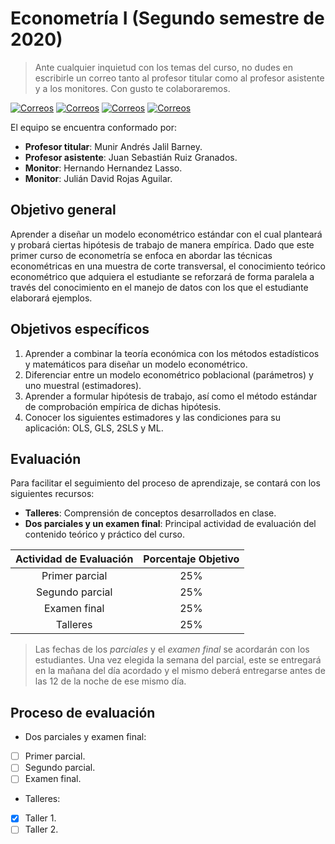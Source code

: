 # Econometría I (Segundo semestre de 2020)

> Ante cualquier inquietud con los temas del curso, no dudes en escribirle un correo tanto al profesor titular como al profesor asistente y a los monitores. Con gusto te colaboraremos.

[![Correos](https://img.shields.io/badge/Correo-Profesor%20titular-yellow.svg)](mailto:Majalilb@unal.edu.co) [![Correos](https://img.shields.io/badge/Correo-Profesor%20asistente-orange.svg)](mailto:Jsruizg@unal.edu.co) 
[![Correos](https://img.shields.io/badge/Correo-Monitor-red.svg)](mailto:Hhernandezl@unal.edu.co) [![Correos](https://img.shields.io/badge/Correo-Monitor-red.svg)](mailto:Judrojasag@unal.edu.co) 

El equipo se encuentra conformado por:
- **Profesor titular**: Munir Andrés Jalil Barney.
- **Profesor asistente**: Juan Sebastián Ruiz Granados.
- **Monitor**: Hernando Hernandez Lasso.
- **Monitor**: Julián David Rojas Aguilar.

## Objetivo general

Aprender a diseñar un modelo econométrico estándar con el cual planteará y probará ciertas hipótesis de trabajo de manera empírica. Dado que este primer curso de econometría se enfoca en abordar las técnicas econométricas en una muestra de corte transversal, el conocimiento teórico econométrico que adquiera el estudiante se reforzará de forma paralela a través del conocimiento en el manejo de datos con los que el estudiante elaborará ejemplos.

## Objetivos específicos

1. Aprender a combinar la teoría económica con los métodos estadísticos y matemáticos para diseñar un modelo econométrico.
2. Diferenciar entre un modelo econométrico poblacional (parámetros) y uno muestral (estimadores).
3. Aprender a formular hipótesis de trabajo, así como el método estándar de comprobación empírica de dichas hipótesis.
4. Conocer los siguientes estimadores y las condiciones para su aplicación: OLS, GLS, 2SLS y ML.

## Evaluación

Para facilitar el seguimiento del proceso de aprendizaje, se contará con los siguientes recursos:
- **Talleres**: Comprensión de conceptos desarrollados en clase.
- **Dos parciales y un examen final**: Principal actividad de evaluación del contenido teórico y práctico del curso.

| Actividad de Evaluación | Porcentaje Objetivo |
|:-----------------------:|:-------------------:|
| Primer parcial          |         25%         |
| Segundo parcial         |         25%         |
| Examen final            |         25%         |
| Talleres                |         25%         |

> Las fechas de los *parciales* y el *examen final* se acordarán con los estudiantes. Una vez elegida la semana del parcial, este se entregará en la mañana del día acordado y el mismo deberá entregarse antes de las 12 de la noche de ese mismo día.

## Proceso de evaluación

* Dos parciales y examen final:
- [ ] Primer parcial.
- [ ] Segundo parcial.
- [ ] Examen final.

* Talleres:
- [X] Taller 1.
- [ ] Taller 2.